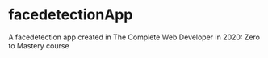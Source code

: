 # facedetectionApp
A facedetection app created in The Complete Web Developer in 2020: Zero to Mastery course
